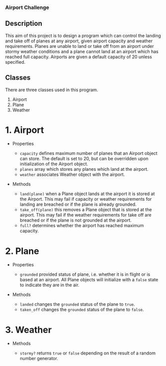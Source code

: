 ### Airport Challenge

## Description

This aim of this project is to design a program which can control the landing and take off of planes at any airport, given airport capacity and weather requirements. Planes are unable to land or take off from an airport under stormy weather conditions and a plane cannot land at an airport which has reached full capacity. Airports are given a default capacity of 20 unless specified.

## Classes

There are three classes used in this program.

1. Airport
2. Plane
3. Weather

# 1. Airport

* Properties

  * `capacity` defines maximum number of planes that an Airport object can store. The default is set to 20, but can be overridden upon initialization of the Airport object.
  * `planes` array which stores any planes which land at the airport.
  * `weather` associates Weather object with the airport.

* Methods

  * `land(plane)` when a Plane object lands at the airport it is stored at the Airport. This may fail if capacity or weather requirements for landing are breached or if the plane is already grounded.
  * `take_off(plane)` this removes a Plane object that is stored at the airport. This may fail if the weather requirements for take off are breached or if the plane is not grounded at the airport.
  * `full?` determines whether the airport has reached maximum capacity.

# 2. Plane

* Properties

  * `grounded` provided status of plane, i.e. whether it is in flight or is based at an airport. All Plane objects will initialize with a `false` state to indicate they are in the air.

* Methods

  * `landed` changes the `grounded` status of the plane to `true`.
  * `taken_off` changes the `grounded` status of the plane to `false`.

# 3. Weather

* Methods

  * `stormy?` returns `true` or `false` depending on the result of a random number generator.
